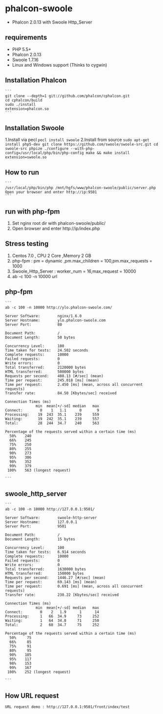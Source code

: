 phalcon-swoole
==============

* Phalcon 2.0.13 with Swoole Http_Server

## requirements
* PHP 5.5+
* Phalcon 2.0.13
* Swoole 1.7.16
* Linux and Windows support (Thinks to cygwin)

## Installation Phalcon
	```
	git clone --depth=1 git://github.com/phalcon/cphalcon.git
	cd cphalcon/build
	sudo ./install
	extension=phalcon.so
	```

## Installation Swoole

1.Install via pecl
	```
	pecl install swoole
	```
2.Install from source
	```
	sudo apt-get install php5-dev
	git clone https://github.com/swoole/swoole-src.git
	cd swoole-src
	phpize
	./configure --with-php-config=/usr/local/php/bin/php-config
	make && make install
	extension=swoole.so
	```
	
## How to run
	```
	/usr/local/php/bin/php /mnt/hgfs/www/phalcon-swoole/public/server.php
	Open your browser and enter http://ip:9501
	```
## run with php-fpm
1. Set nginx root dir with phalcon-swoole/public/
2. Open browser and enter http://ip/index.php

## Stress testing
1. Centos 7.0 , CPU 2 Core ,Memory 2 GB
2. php-fpm : pm = dynamic ,pm.max_children = 100,pm.max_requests = 1000
3. Swoole_Http_Server : worker_num = 16,max_request = 10000
4. ab -c 100 -n 10000 url

## php-fpm
	```
	ab -c 100 -n 10000 http://ylo.phalcon-swoole.com/

	Server Software:        nginx/1.6.0
	Server Hostname:        ylo.phalcon-swoole.com
	Server Port:            80

	Document Path:          /
	Document Length:        50 bytes

	Concurrency Level:      100
	Time taken for tests:   24.502 seconds
	Complete requests:      10000
	Failed requests:        0
	Write errors:           0
	Total transferred:      2120000 bytes
	HTML transferred:       500000 bytes
	Requests per second:    408.13 [#/sec] (mean)
	Time per request:       245.018 [ms] (mean)
	Time per request:       2.450 [ms] (mean, across all concurrent requests)
	Transfer rate:          84.50 [Kbytes/sec] received

	Connection Times (ms)
				  min  mean[+/-sd] median   max
	Connect:        0    1   1.1      0       9
	Processing:    19  243  35.1    239     559
	Waiting:       19  242  35.1    239     557
	Total:         28  244  34.7    240     563

	Percentage of the requests served within a certain time (ms)
	  50%    240
	  66%    245
	  75%    250
	  80%    255
	  90%    273
	  95%    306
	  98%    352
	  99%    379
	 100%    563 (longest request)

	```
	
## swoole_http_server
	```
	ab -c 100 -n 10000 http://127.0.0.1:9501/

	Server Software:        swoole-http-server
	Server Hostname:        127.0.0.1
	Server Port:            9501

	Document Path:          /
	Document Length:        15 bytes

	Concurrency Level:      100
	Time taken for tests:   6.914 seconds
	Complete requests:      10000
	Failed requests:        0
	Write errors:           0
	Total transferred:      1630000 bytes
	HTML transferred:       150000 bytes
	Requests per second:    1446.27 [#/sec] (mean)
	Time per request:       69.143 [ms] (mean)
	Time per request:       0.691 [ms] (mean, across all concurrent requests)
	Transfer rate:          230.22 [Kbytes/sec] received

	Connection Times (ms)
				  min  mean[+/-sd] median   max
	Connect:        0    2   1.9      1      14
	Processing:     1   66  34.9     73     252
	Waiting:        1   64  34.8     71     250
	Total:          2   68  34.7     75     252

	Percentage of the requests served within a certain time (ms)
	  50%     75
	  66%     85
	  75%     91
	  80%     95
	  90%    105
	  95%    117
	  98%    153
	  99%    167
	 100%    252 (longest request)

	```
## How URL request
  ```
  URL request demo : http://127.0.0.1:9501/front/index/test
  
  ```
